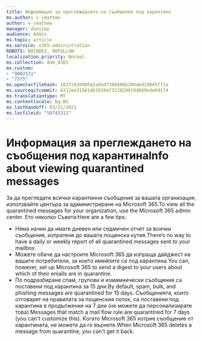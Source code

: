 ```yaml
---
title: Информация за преглеждането на съобщения под карантина
ms.author: v-jmathew
author: v-jmathew
manager: dansimp
audience: Admin
ms.topic: article
ms.service: o365-administration
ROBOTS: NOINDEX, NOFOLLOW
localization_priority: Normal
ms.collection: Adm_O365
ms.custom:
- "9002531"
- "7375"
ms.openlocfilehash: 1027243d90562a9ad7389400b206a6d29845f71a
ms.sourcegitcommit: 6312ee31561db36104f32282d019d069ede69174
ms.translationtype: MT
ms.contentlocale: bg-BG
ms.lasthandoff: 03/11/2021
ms.locfileid: "50743313"
---
```

# <a name="info-about-viewing-quarantined-messages"></a><span data-ttu-id="fb46e-102">Информация за преглеждането на съобщения под карантина</span><span class="sxs-lookup"><span data-stu-id="fb46e-102">Info about viewing quarantined messages</span></span>

<span data-ttu-id="fb46e-103">За да прегледате всички карантинни съобщения за вашата организация, използвайте центъра за администриране на Microsoft 365.</span><span class="sxs-lookup"><span data-stu-id="fb46e-103">To view all the quarantined messages for your organization, use the Microsoft 365 admin center.</span></span> <span data-ttu-id="fb46e-104">Ето няколко Съвета:</span><span class="sxs-lookup"><span data-stu-id="fb46e-104">Here are a few tips:</span></span>

- <span data-ttu-id="fb46e-105">Няма начин да имате дневен или седмичен отчет за всички съобщения, изпратени до вашата пощенска кутия.</span><span class="sxs-lookup"><span data-stu-id="fb46e-105">There’s no way to have a daily or weekly report of all quarantined messages sent to your mailbox.</span></span>
- <span data-ttu-id="fb46e-106">Можете обаче да настроите Microsoft 365 да изпраща дайджест на вашите потребители, за които имейлите са под карантина.</span><span class="sxs-lookup"><span data-stu-id="fb46e-106">You can, however, set up Microsoft 365 to send a digest to your users about which of their emails are in quarantine.</span></span>
- <span data-ttu-id="fb46e-107">По подразбиране спам, групови и измамнически съобщения са поставени под карантина за 15 дни.</span><span class="sxs-lookup"><span data-stu-id="fb46e-107">By default, spam, bulk, and phishing messages are quarantined for 15 days.</span></span> <span data-ttu-id="fb46e-108">Съобщенията, които отговарят на правилата за пощенския поток, са поставени под карантина в продължение на 7 дни (не можете да персонализирате това).</span><span class="sxs-lookup"><span data-stu-id="fb46e-108">Messages that match a mail flow rule are quarantined for 7 days (you can't customize this).</span></span> <span data-ttu-id="fb46e-109">Когато Microsoft 365 изтрие съобщение от карантината, не можете да го върнете.</span><span class="sxs-lookup"><span data-stu-id="fb46e-109">When Microsoft 365 deletes a message from quarantine, you can't get it back.</span></span>
